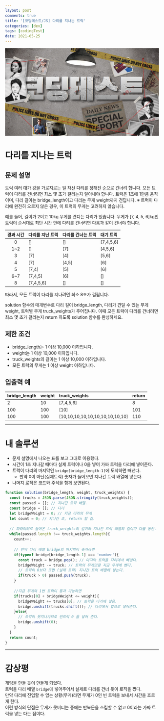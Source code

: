 ```yaml
---
layout: post
comments: true
title: '[코딩테스트/JS] 다리를 지나는 트럭'
categories: [dev]
tags: [codingTest]
date: 2021-05-25
---
```

![headerimg](/assets/img/subcate/coding.png)

# 다리를 지나는 트럭
## 문제 설명
트럭 여러 대가 강을 가로지르는 일 차선 다리를 정해진 순으로 건너려 합니다. 모든 트럭이 다리를 건너려면 최소 몇 초가 걸리는지 알아내야 합니다. 트럭은 1초에 1만큼 움직이며, 다리 길이는 bridge_length이고 다리는 무게 weight까지 견딥니다.
※ 트럭이 다리에 완전히 오르지 않은 경우, 이 트럭의 무게는 고려하지 않습니다.

예를 들어, 길이가 2이고 10kg 무게를 견디는 다리가 있습니다. 무게가 [7, 4, 5, 6]kg인 트럭이 순서대로 최단 시간 안에 다리를 건너려면 다음과 같이 건너야 합니다.


|경과 시간|다리를 지난 트럭|다리를 건너는 트럭|대기 트럭|
|:-:|:-|:-|:-|
|0|[]|[]|[7,4,5,6]|
|1~2|[]|[7]|[4,5,6]|
|3|[7]|[4]|[5,6]|
|4|[7]|[4,5]|[6]|
|5|[7,4]|[5]|[6]|
|6~7|[7,4,5]|[6]|[]|
|8|[7,4,5,6]|[]|[]|

따라서, 모든 트럭이 다리를 지나려면 최소 8초가 걸립니다.

solution 함수의 매개변수로 다리 길이 bridge_length, 다리가 견딜 수 있는 무게 weight, 트럭별 무게 truck_weights가 주어집니다. 이때 모든 트럭이 다리를 건너려면 최소 몇 초가 걸리는지 return 하도록 solution 함수를 완성하세요.


## 제한 조건
* bridge_length는 1 이상 10,000 이하입니다.
* weight는 1 이상 10,000 이하입니다.
* truck_weights의 길이는 1 이상 10,000 이하입니다.
* 모든 트럭의 무게는 1 이상 weight 이하입니다.

## 입출력 예

|bridge_length|weight|truck_weights|return|
|:-|:-|:-|:-|
|2|10|[7,4,5,6]|8|
|100|100|[10]|101|
|100|100|[10,10,10,10,10,10,10,10,10,10]|110|



<hr/>

# 내 솔루션
* 문제 설명에서 나오는 표를 보고 그대로 이용했다.
* 시간이 1초 지나갈 때마다 실제 트럭이나 0을 넣어 가짜 트럭을 다리에 넣어준다.
* 트럭이 다리의 마지막인 `bridge[bridge_length-1]`에 도착하면 빼낸다.
    * 만약 0이 아닌(실제트럭) 숫자가 들어오면 지나간 트럭 배열에 넣는다.
* 나머지 로직은 코드와 주석을 함께 보면된다.

```javascript
function solution(bridge_length, weight, truck_weights) {
  const trucks = JSON.parse(JSON.stringify(truck_weights));
  const passed = []; // 지나간 트럭 배열.
  const bridge = []; // 다리
  let bridgeWeight = 0; // 지금 다리의 무게
  let count = 0; // 지나간 초, return 할 값.
  
  // 파라미터로 들어온 truck_weights의 길이와 지나간 트럭 배열의 길이가 다를 동안.
  while(passed.length !== truck_weights.length){
    count++;
       
    // 만약 다리 배열 bridge의 마지막이 숫자라면
    if(typeof bridge[bridge_length-1] === 'number'){
      const truck = bridge.pop(); // 마지막 트럭을 다리에서 빼낸다.
      bridgeWeight -= truck; // 트럭의 무게만큼 지금 무게에 뺀다.
      // 트럭이 0보다 크면 (실제 트럭) 지나간 트럭 배열에 넣는다.
      if(truck > 0) passed.push(truck); 
    }
    
    //지금 무게와 1번 트럭이 통과 가능하면
    if(trucks[0] + bridgeWeight <= weight){
      bridgeWeight += trucks[0]; // 트럭을 다리에 넣음.
      bridge.unshift(trucks.shift()); // 다리에서 앞으로 넣어준다.
    }else{
      // 트럭이 못지나가므로 빈트럭 0 을 넣어 준다.
      bridge.unshift(0);
    }
  }
  return count;
}
```
<hr/>

# 감상평
게임을 만들 듯이 만들게 되었다.<br>
트럭을 다리 배열 `bridge`에 넣어주어서 실제로 다리를 건너 듯이 로직을 짰다.<br>
만약 다리에 진입할 수 없는 상황(무게)라면 무게가 0인 빈 트럭을 보내서 시간을 흐르게 한다.<br>
이런 방식의 단점은 무게가 못버티는 중에는 반복문을 스킵할 수 없고 0이라는 가짜 트럭을 넣는 다는 점이다.<br>
